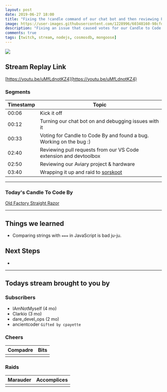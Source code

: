 ```yaml
---
layout: post
date: 2019-06-27 18:00
title: "Fixing the !candle command of our chat bot and then reviewing PRs"
image: https://user-images.githubusercontent.com/1228996/60348160-98cfd180-9984-11e9-9e6b-a5e7a7cb7ca1.png
description: "Fixing an issue that caused votes for our Candle to Code By to not be recorded on our CosmosDb document for the stream."
comments: true
tags: [twitch, stream, nodejs, cosmosdb, mongoose]
---
```


<img src="{{page.image}}"/>

## Stream Replay Link

[https://youtu.be/uMfLdnotKZ4](https://youtu.be/uMfLdnotKZ4)

<!--more-->

### Segments

| Timestamp | Topic                                                                   |
| ---       | ---                                                                     |
| 00:06     | Kick it off                                                             |
| 00:12     | Turning our chat bot on and debugging issues with it                    |
| 00:33     | Voting for Candle to Code By and found a bug.  Working on the bug :)    |
| 02:40     | Reviewing pull requests from our VS Code extension and devtoolbox       |
| 02:50     | Reviewing our Aviary project & hardware                                 |
| 03:40     | Wrapping it up and raid to [sorskoot](https://twitch.tv/sorskoot)       |

---

### Today's Candle To Code By

[Old Factory Straight Razor](https://amzn.to/2IHHPNJ)

---

## Things we learned

- Comparing strings with `===` in JavaScript is bad ju-ju.

## Next Steps

-

---

## Todays stream brought to you by

### Subscribers

- IAmNotMyself (4 mo)
- Clarkio (3 mo)
- dare_devel_ops (2 mo)
- ancientcoder `Gifted by cpayette`

### Cheers

| Compadre      | Bits      |
| ---           | ---       |
|               |           |

### Raids

| Marauder      | Accomplices   |
| ---           | ---           |
|               |               |
